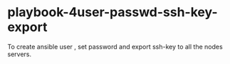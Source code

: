 # playbook-4user-passwd-ssh-key-export
To create ansible user , set password and export ssh-key to all the nodes servers.
